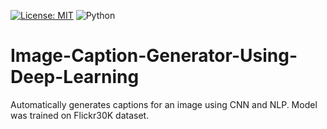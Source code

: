 [![License: MIT](https://img.shields.io/badge/License-MIT-blue.svg)](https://opensource.org/licenses/MIT)
![Python](https://img.shields.io/badge/Python-3.7-blue.svg)
# Image-Caption-Generator-Using-Deep-Learning
Automatically generates captions for an image using CNN and NLP. Model was trained on Flickr30K dataset.
